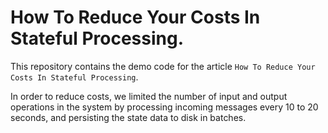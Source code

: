 # How To Reduce Your Costs In Stateful Processing.

This repository contains the demo code for the article `How To Reduce Your Costs In Stateful Processing`. 

In order to reduce costs, we limited the number of input and output operations in the system by processing incoming messages every 10 to 20 seconds, and persisting the state data to disk in batches.
